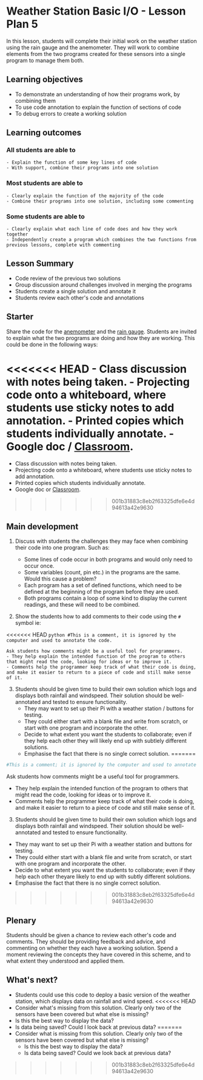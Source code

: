 #  Weather Station Basic I/O - Lesson Plan 5

In this lesson, students will complete their initial work on the weather station using the rain gauge and the anemometer. They will work to combine elements from the two programs created for these sensors into a single program to manage them both.

## Learning objectives

- To demonstrate an understanding of how their programs work, by combining them
- To use code annotation to explain the function of sections of code
- To debug errors to create a working solution

## Learning outcomes

### All students are able to

    - Explain the function of some key lines of code
    - With support, combine their programs into one solution

### Most students are able to

    - Clearly explain the function of the majority of the code
    - Combine their programs into one solution, including some commenting

### Some students are able to

    - Clearly explain what each line of code does and how they work together
    - Independently create a program which combines the two functions from previous lessons, complete with commenting

## Lesson Summary

- Code review of the previous two solutions
- Group discussion around challenges involved in merging the programs
- Students create a single solution and annotate it
- Students review each other's code and annotations

## Starter

Share the code for the [anemometer](weather-station-1/lesson-4/code/wind_final.py) and the [rain gauge](weather-station-1/lesson-4/code/wind_interrupt.py ). Students are invited to explain what the two programs are doing and how they are working. This could be done in the following ways:

<<<<<<< HEAD
    - Class discussion with notes being taken.
    - Projecting code onto a whiteboard, where students use sticky notes to add annotation.
    - Printed copies which students individually annotate.
    - Google doc / [Classroom](classroom.google.com).
=======
- Class discussion with notes being taken.
- Projecting code onto a whiteboard, where students use sticky notes to add annotation.
- Printed copies which students individually annotate.
- Google doc or [Classroom](classroom.google.com).
>>>>>>> 001b31883c8eb2f63325dfe6e4d94613a42e9630

## Main development

1. Discuss with students the challenges they may face when combining their code into one program. Such as:
    - Some lines of code occur in both programs and would only need to occur once.
    - Some variables (count, pin etc.) in the programs are the same. Would this cause a problem?
    - Each program has a set of defined functions, which need to be defined at the beginning of the program before they are used.
    - Both programs contain a loop of some kind to display the current readings, and these will need to be combined.

2. Show the students how to add comments to their code using the `#` symbol ie:

<<<<<<< HEAD
    ```python
    #This is a comment, it is ignored by the computer and used to annotate the code.
    ```

    Ask students how comments might be a useful tool for programmers.
    - They help explain the intended function of the program to others that might read the code, looking for ideas or to improve it.
    - Comments help the programmer keep track of what their code is doing, and make it easier to return to a piece of code and still make sense of it.

3. Students should be given time to build their own solution which logs and displays both rainfall and windspeed. Their solution should be well-annotated and tested to ensure functionality.
    - They may want to set up their Pi with a weather station / buttons for testing.
    - They could either start with a blank file and write from scratch, or start with one program and incorporate the other.
    - Decide to what extent you want the students to collaborate; even if they help each other they will likely end up with subtlely different solutions.
    - Emphasise the fact that there is no single correct solution.
=======
```python
#This is a comment; it is ignored by the computer and used to annotate the code.
```
Ask students how comments might be a useful tool for programmers.
- They help explain the intended function of the program to others that might read the code, looking for ideas or to improve it.
- Comments help the programmer keep track of what their code is doing, and make it easier to return to a piece of code and still make sense of it.

3. Students should be given time to build their own solution which logs and displays both rainfall and windspeed. Their solution should be well-annotated and tested to ensure functionality.
- They may want to set up their Pi with a weather station and buttons for testing.
- They could either start with a blank file and write from scratch, or start with one program and incorporate the other.
- Decide to what extent you want the students to collaborate; even if they help each other theyare likely to end up with subtly different solutions.
- Emphasise the fact that there is no single correct solution.
>>>>>>> 001b31883c8eb2f63325dfe6e4d94613a42e9630

## Plenary

Students should be given a chance to review each other's code and comments. They should be providing feedback and advice, and commenting on whether they each have a working solution. Spend a moment reviewing the concepts they have covered in this scheme, and to what extent they understood and applied them.

## What's next?

- Students could use this code to deploy a basic version of the weather station, which displays data on rainfall and wind speed.
<<<<<<< HEAD
- Consider what's missing from this solution. Clearly only two of the sensors have been covered but what else is missing?
- Is this the best way to display the data?
- Is data being saved? Could I look back at previous data?
=======
- Consider what is missing from this solution. Clearly only two of the sensors have been covered but what else is missing?
    - Is this the best way to display the data?
    - Is data being saved? Could we look back at previous data?
>>>>>>> 001b31883c8eb2f63325dfe6e4d94613a42e9630
